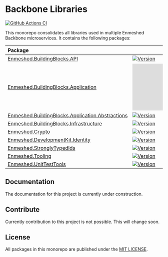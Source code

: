 # Backbone Libraries

[![GitHub Actions CI](https://github.com/nmshd/bkb-libraries/workflows/Publish/badge.svg)](https://github.com/nmshd/bkb-libraries/actions?query=workflow%3Apublish)

This monorepo consolidates all libraries used in multiple Enmeshed Backbone microservices. It contains the following packages:

| Package                                                                                              | Version                                                                                                                                                                     |
| :--------------------------------------------------------------------------------------------------- | --------------------------------------------------------------------------------------------------------------------------------------------------------------------------- |
| [Enmeshed.BuildingBlocks.API](Enmeshed.BuildingBlocks.API)                                           | [![Version](https://badgen.net/nuget/v/Enmeshed.BuildingBlocks.API)](https://www.nuget.org/packages/Enmeshed.BuildingBlocks.API/)                                           |
| [Enmeshed.BuildingBlocks.Application](Enmeshed.BuildingBlocks.Application)                           | [![Version](https://badgen.net/nuget/v/Enmeshed.BuildingBlocks.Application)](https://www.nuget.org/packages/Enmeshed.BuildingBlocks.Application/)                           |
| [Enmeshed.BuildingBlocks.Application.Abstractions](Enmeshed.BuildingBlocks.Application.Abstractions) | [![Version](https://badgen.net/nuget/v/Enmeshed.BuildingBlocks.Application.Abstractions)](https://www.nuget.org/packages/Enmeshed.BuildingBlocks.Application.Abstractions/) |
| [Enmeshed.BuildingBlocks.Infrastructure](Enmeshed.BuildingBlocks.Infrastructure)                     | [![Version](https://badgen.net/nuget/v/Enmeshed.BuildingBlocks.Infrastructure)](https://www.nuget.org/packages/Enmeshed.BuildingBlocks.Infrastructure/)                     |
| [Enmeshed.Crypto](Enmeshed.Crypto)                                                                   | [![Version](https://badgen.net/nuget/v/Enmeshed.Crypto)](https://www.nuget.org/packages/Enmeshed.Crypto/)                                                                   |
| [Enmeshed.DevelopmentKit.Identity](Enmeshed.DevelopmentKit.Identity)                                 | [![Version](https://badgen.net/nuget/v/Enmeshed.DevelopmentKit.Identity)](https://www.nuget.org/packages/Enmeshed.DevelopmentKit.Identity/)                                 |
| [Enmeshed.StronglyTypedIds](Enmeshed.StronglyTypedIds)                                               | [![Version](https://badgen.net/nuget/v/Enmeshed.StronglyTypedIds)](https://www.nuget.org/packages/Enmeshed.StronglyTypedIds/)                                               |
| [Enmeshed.Tooling](Enmeshed.Tooling)                                                                 | [![Version](https://badgen.net/nuget/v/Enmeshed.Tooling)](https://www.nuget.org/packages/Enmeshed.Tooling/)                                                                 |
| [Enmeshed.UnitTestTools](Enmeshed.UnitTestTools)                                                     | [![Version](https://badgen.net/nuget/v/Enmeshed.UnitTestTools)](https://www.nuget.org/packages/Enmeshed.UnitTestTools/)                                                     |

## Documentation

The documentation for this project is currently under construction.

## Contribute

Currently contribution to this project is not possible. This will change soon.

## License

All packages in this monorepo are published under the [MIT LICENSE](LICENSE).
